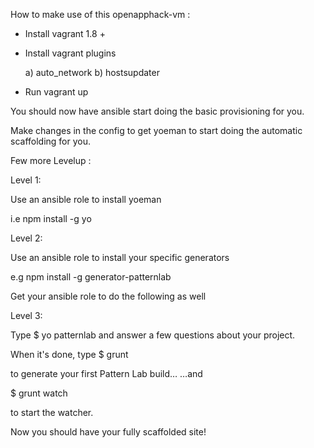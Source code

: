 

How to make use of this openapphack-vm  :

- Install vagrant 1.8 +

- Install vagrant plugins

  a) auto_network
  b) hostsupdater

- Run vagrant up

You should now have ansible start doing the basic provisioning for you.

Make changes in the config to get yoeman to start doing the automatic scaffolding for you.

Few more Levelup :

Level 1:

Use an ansible role to install yoeman

i.e npm install -g yo

Level 2:

Use an ansible role to install your specific generators

e.g npm install -g generator-patternlab

Get your ansible role to do the following as well

Level 3:

Type $ yo patternlab
and answer a few questions about your project.

When it's done, type
$ grunt

to generate your first Pattern Lab build…
…and

$ grunt watch

to start the watcher.

Now you should have your fully scaffolded site!
